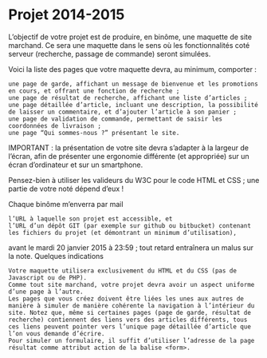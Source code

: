 Projet 2014-2015
================

L’objectif de votre projet est de produire, en binôme, une maquette de site marchand. Ce sera une maquette dans le sens où les fonctionnalités coté serveur (recherche, passage de commande) seront simulées.

Voici la liste des pages que votre maquette devra, au minimum, comporter :

    une page de garde, affichant un message de bienvenue et les promotions en cours, et offrant une fonction de recherche ;
    une page de résultat de recherche, affichant une liste d’articles ;
    une page détaillée d’article, incluant une description, la possibilité de laisser un commentaire, et d’ajouter l’article à son panier ;
    une page de validation de commande, permettant de saisir les coordonnées de livraison ;
    une page “Qui sommes-nous ?” présentant le site.

IMPORTANT : la présentation de votre site devra s’adapter à la largeur de l’écran, afin de présenter une ergonomie différente (et appropriée) sur un écran d’ordinateur et sur un smartphone.

Pensez-bien à utiliser les valideurs du W3C pour le code HTML et CSS ; une partie de votre noté dépend d’eux !

Chaque binôme m’enverra par mail

    l’URL à laquelle son projet est accessible, et
    l’URL d’un dépôt GIT (par exemple sur github ou bitbucket) contenant les fichiers du projet (et démontrant un minimum d’utilisation),

avant le mardi 20 janvier 2015 à 23:59 ; tout retard entraînera un malus sur la note.
Quelques indications

    Votre maquette utilisera exclusivement du HTML et du CSS (pas de Javascript ou de PHP).
    Comme tout site marchand, votre projet devra avoir un aspect uniforme d’une page à l’autre.
    Les pages que vous créez doivent être liées les unes aux autres de manière à simuler de manière cohérente la navigation à l’intérieur du site. Notez que, même si certaines pages (page de garde, résultat de recherche) contiennent des liens vers des articles différents, tous ces liens peuvent pointer vers l’unique page détaillée d’article que l’on vous demande d’écrire.
    Pour simuler un formulaire, il suffit d’utiliser l’adresse de la page résultat comme attribut action de la balise <form>.

